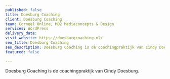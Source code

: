 ```yaml
---
published: false
title: Doesburg Coaching
client: Doesburg Coaching
team: Corneel Online, MD2 Mediaconcepts & Design
services: WordPress
delivery_date: 
visit_website: https://doesburgcoaching.nl/
seo_title: Doesburg Coaching
seo_description: Doesburg Coaching is de coachingpraktijk van Cindy Doesburg
featured: false

---
```

Doesburg Coaching is de coachingpraktijk van Cindy Doesburg.